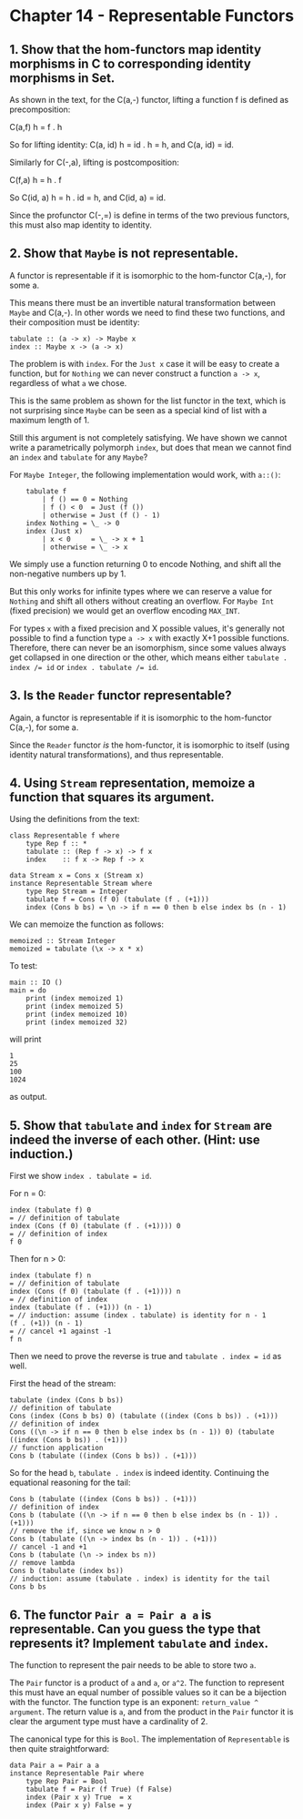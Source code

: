 # Chapter 14 - Representable Functors

## 1. Show that the hom-functors map identity morphisms in C to corresponding identity morphisms in Set.

As shown in the text, for the C(a,-) functor, lifting a function f is defined as precomposition:

C(a,f) h = f . h

So for lifting identity: C(a, id) h = id . h = h, and C(a, id) = id.

Similarly for C(-,a), lifting is postcomposition:

C(f,a) h = h . f

So C(id, a) h = h . id = h, and C(id, a) = id.

Since the profunctor C(-,=) is define in terms of the two previous functors, this must also map identity to identity.

## 2. Show that ```Maybe``` is not representable.

A functor is representable if it is isomorphic to the hom-functor C(a,-), for some a.

This means there must be an invertible natural transformation between ```Maybe``` and C(a,-). In other words we need to find these two functions, and their composition must be identity:
```
tabulate :: (a -> x) -> Maybe x
index :: Maybe x -> (a -> x)
```

The problem is with ```index```. For the ```Just x``` case it will be easy to create a function, but for ```Nothing``` we can never construct a function ```a -> x```, regardless of what ```a``` we chose.

This is the same problem as shown for the list functor in the text, which is not surprising since ```Maybe``` can be seen as a special kind of list with a maximum length of 1.

Still this argument is not completely satisfying. We have shown we cannot write a parametrically polymorph ```index```, but does that mean we cannot find an ```index``` and ```tabulate``` for any ```Maybe```?

For ```Maybe Integer```, the following implementation would work, with ```a::()```:
```
    tabulate f 
        | f () == 0 = Nothing
        | f () < 0  = Just (f ())
        | otherwise = Just (f () - 1)
    index Nothing = \_ -> 0
    index (Just x)
        | x < 0     = \_ -> x + 1
        | otherwise = \_ -> x
```

We simply use a function returning 0 to encode Nothing, and shift all the non-negative numbers up by 1.

But this only works for infinite types where we can reserve a value for ```Nothing``` and shift all others without creating an overflow. For ```Maybe Int``` (fixed precision) we would get an overflow encoding ```MAX_INT```.

For types ```x``` with a fixed precision and X possible values, it's generally not possible to find a function type ```a -> x``` with exactly X+1 possible functions. Therefore, there can never be an isomorphism, since some values always get collapsed in one direction or the other, which means either ```tabulate . index /= id``` or ```index . tabulate /= id```.

## 3. Is the ```Reader``` functor representable?

Again, a functor is representable if it is isomorphic to the hom-functor C(a,-), for some a.

Since the ```Reader``` functor _is_ the hom-functor, it is isomorphic to itself (using identity natural transformations), and thus representable.

## 4. Using ```Stream``` representation, memoize a function that squares its argument.

Using the definitions from the text:
```
class Representable f where
    type Rep f :: *
    tabulate :: (Rep f -> x) -> f x
    index    :: f x -> Rep f -> x

data Stream x = Cons x (Stream x)
instance Representable Stream where
    type Rep Stream = Integer
    tabulate f = Cons (f 0) (tabulate (f . (+1)))
    index (Cons b bs) = \n -> if n == 0 then b else index bs (n - 1)
```

We can memoize the function as follows:
```
memoized :: Stream Integer
memoized = tabulate (\x -> x * x)
```

To test:
```
main :: IO ()
main = do
    print (index memoized 1)
    print (index memoized 5)
    print (index memoized 10)
    print (index memoized 32)
```
will print
```
1
25
100
1024
```
as output.

## 5. Show that ```tabulate``` and ```index``` for ```Stream``` are indeed the inverse of each other. (Hint: use induction.)

First we show ```index . tabulate = id```.

For n = 0:
```
index (tabulate f) 0
= // definition of tabulate
index (Cons (f 0) (tabulate (f . (+1)))) 0
= // definition of index
f 0
```

Then for n > 0:
```
index (tabulate f) n
= // definition of tabulate
index (Cons (f 0) (tabulate (f . (+1)))) n
= // definition of index
index (tabulate (f . (+1))) (n - 1)
= // induction: assume (index . tabulate) is identity for n - 1
(f . (+1)) (n - 1)
= // cancel +1 against -1
f n
```

Then we need to prove the reverse is true and ```tabulate . index = id``` as well.

First the head of the stream:
```
tabulate (index (Cons b bs))
// definition of tabulate
Cons (index (Cons b bs) 0) (tabulate ((index (Cons b bs)) . (+1)))
// definition of index
Cons ((\n -> if n == 0 then b else index bs (n - 1)) 0) (tabulate ((index (Cons b bs)) . (+1)))
// function application
Cons b (tabulate ((index (Cons b bs)) . (+1)))
```

So for the head ```b```, ```tabulate . index``` is indeed identity. Continuing the equational reasoning for the tail:

```
Cons b (tabulate ((index (Cons b bs)) . (+1)))
// definition of index
Cons b (tabulate ((\n -> if n == 0 then b else index bs (n - 1)) . (+1)))
// remove the if, since we know n > 0
Cons b (tabulate ((\n -> index bs (n - 1)) . (+1)))
// cancel -1 and +1
Cons b (tabulate (\n -> index bs n))
// remove lambda
Cons b (tabulate (index bs))
// induction: assume (tabulate . index) is identity for the tail
Cons b bs
```

## 6. The functor ```Pair a = Pair a a``` is representable. Can you guess the type that represents it? Implement ```tabulate``` and ```index```.

The function to represent the pair needs to be able to store two ```a```.

The ```Pair``` functor is a product of ```a``` and ```a```, or ```a^2```. The function to represent this must have an equal number of possible values so it can be a bijection with the functor. The function type is an exponent: ```return_value ^ argument```. The return value is ```a```, and from the product in the ```Pair``` functor it is clear the argument type must have a cardinality of 2.

The canonical type for this is ```Bool```. The implementation of ```Representable``` is then quite straightforward:

```
data Pair a = Pair a a
instance Representable Pair where
    type Rep Pair = Bool
    tabulate f = Pair (f True) (f False)
    index (Pair x y) True  = x
    index (Pair x y) False = y
```